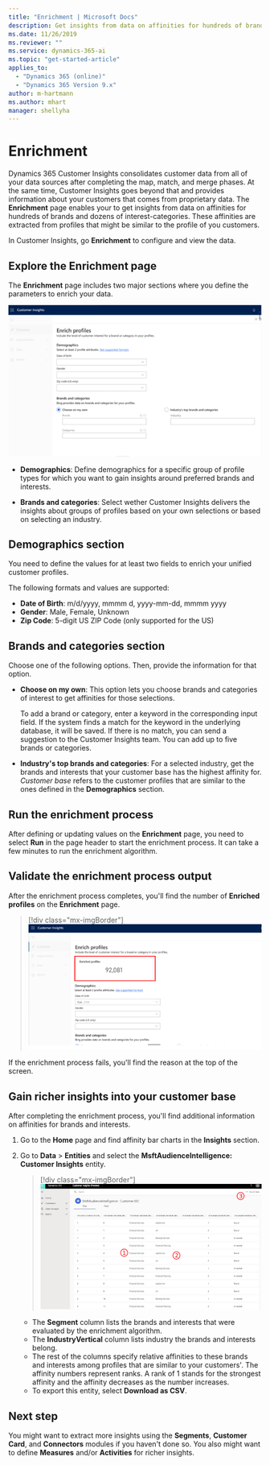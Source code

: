 ```yaml
---
title: "Enrichment | Microsoft Docs"
description: Get insights from data on affinities for hundreds of brands and dozens of interest-categories in Dynamics 365 Customer Insights.
ms.date: 11/26/2019
ms.reviewer: ""
ms.service: dynamics-365-ai
ms.topic: "get-started-article"
applies_to: 
  - "Dynamics 365 (online)"
  - "Dynamics 365 Version 9.x"
author: m-hartmann
ms.author: mhart
manager: shellyha
---
```


# Enrichment

Dynamics 365 Customer Insights consolidates customer data from all of your data sources after completing the map, match, and merge phases. At the same time, Customer Insights goes beyond that and provides information about your customers that comes from proprietary data. The **Enrichment** page enables your to get insights from data on affinities for hundreds of brands and dozens of interest-categories. These affinities are extracted from profiles that might be similar to the profile of you customers.

In Customer Insights, go **Enrichment** to configure and view the data.

## Explore the Enrichment page

The **Enrichment** page includes two major sections where you define the parameters to enrich your data.

![Screenshot of the Enrichment page in Customer Insights](media/configure-data-enrich-profile-page.png)

- **Demographics**: Define demographics for a specific group of profile types for which you want to gain insights around preferred brands and interests.

- **Brands and categories**: Select wether Customer Insights delivers the insights about groups of profiles based on your own selections or based on selecting an industry.

## Demographics section

You need to define the values for at least two fields to enrich your unified customer profiles.

The following formats and values are supported:

- **Date of Birth**: m/d/yyyy, mmmm d, yyyy-mm-dd, mmmm yyyy
- **Gender**: Male, Female, Unknown
- **Zip Code**: 5-digit US ZIP Code (only supported for the US)

## Brands and categories section

Choose one of the following options. Then, provide the information for that option.

- **Choose on my own**: This option lets you choose brands and categories of interest to get affinities for those selections.

   To add a brand or category, enter a keyword in the corresponding input field. If the system finds a match for the keyword in the underlying database, it will be saved. If there is no match, you can send a suggestion to the Customer Insights team. You can add up to five brands or categories.

- **Industry's top brands and categories**: For a selected industry, get the brands and interests that your customer base has the highest affinity for. *Customer base* refers to the customer profiles that are similar to the ones defined in the **Demographics** section.
  
## Run the enrichment process

After defining or updating values on the **Enrichment** page, you need to select **Run** in the page header to start the enrichment process. It can take a few minutes to run the enrichment algorithm.

## Validate the enrichment process output

After the enrichment process completes, you'll find the number of **Enriched profiles** on the **Enrichment** page.

> [!div class="mx-imgBorder"]
> ![Enriched profiles](media/configure-data-enrich-profile-succeeded.png "Enriched profiles")

If the enrichment process fails, you'll find the reason at the top of the screen.

## Gain richer insights into your customer base

After completing the enrichment process, you'll find additional information on affinities for brands and interests.

1. Go to the **Home** page and find affinity bar charts in the **Insights** section.

2. Go to **Data** > **Entities** and select the **MsftAudienceIntelligence: Customer Insights** entity.

   > [!div class="mx-imgBorder"]
   > ![MsftAudienceIntelligence: Customer Insights entity](media/configure-data-entities-info.png "MsftAudienceIntelligence: Customer Insights entity")

   - The **Segment** column lists the brands and interests that were evaluated by the enrichment algorithm.
   - The **IndustryVertical** column lists industry the brands and interests belong.
   - The rest of the columns specify relative affinities to these brands and interests among profiles that are similar to your customers'. The affinity numbers represent ranks. A rank of 1 stands for the strongest affinity and the affinity decreases as the number increases.  
   - To export this entity, select **Download as CSV**.

## Next step

You might want to extract more insights using the **Segments**, **Customer Card**, and **Connectors** modules if you haven't done so. You also might want to define **Measures** and/or **Activities** for richer insights.
